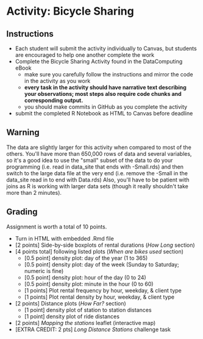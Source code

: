 # Activity: Bicycle Sharing

## Instructions 

- Each student will submit the activity individually to Canvas, but students are encouraged to help one another complete the work
- Complete the Bicycle Sharing Activity found in the DataComputing eBook
    - make sure you carefully follow the instructions and mirror the code in the activity as you work 
    - **every task in the activity should have narrative text describing your observations; most steps also require code chunks and corresponding output.**
    - you should make commits in GitHub as you complete the activity
- submit the completed R Notebook as HTML to Canvas before deadline

## Warning

The data are slightly larger for this activity when compared to most of the others.  You'll have more than 650,000 rows of data and several variables, so it's a good idea to use the "small" subset of the data to do your programming (i.e. read in data_site that ends with -Small.rds) and then switch to the large data file at the very end (i.e. remove the -Small in the  data_site read in to end with Data.rds)  Also, you'll have to be patient with joins as R is working with larger data sets (though it really shouldn't take more than 2 minutes).


## Grading

Assignment is worth a total of 10 points.

- Turn in HTML with embedded .Rmd file 
- [2 points] Side-by-side boxplots of rental durations (*How Long* section)
- [4 points total] following listed plots (*When are bikes used* section)
    - [0.5 point] density plot: day of the year (1 to 365)
    - [0.5 point] density plot: day of the week (Sunday to Saturday; numeric is fine)
    - [0.5 point] density plot: hour of the day (0 to 24)
    - [0.5 point] density plot: minute in the hour (0 to 60)
    - [1 points] Plot rental frequency by hour, weekday, & client type
    - [1 points] Plot rental density by hour, weekday, & client type
- [2 points] Distance plots (*How Far?* section)
    - [1 point] density plot of station to station distances
    - [1 point] density plot of ride distances
- [2 points] *Mapping the stations* leaflet (interactive map)
- [EXTRA CREDIT: 2 pts] *Long Distance Stations* challenge task

